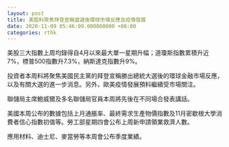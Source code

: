 ```yaml
---
layout: post
title: 美股料聚焦拜登宣稱當選後環球市場反應及疫情發展
date: 2020-11-09 05:46:09.000000000 +08:00
categories: rthk
---
```


美股三大指數上周均錄得自4月以來最大單一星期升幅；道瓊斯指數累積升近7%，標普500指數升7.3%，納斯達克指數升9%。

投資者本周料將聚焦美國民主黨的拜登宣稱勝出總統大選後的環球金融市場反應，以及有關大選的進一步消息。另外，歐美疫情發展預料繼續受市場關注。

聯儲局主席鮑威爾及多名聯儲局官員本周將先後在不同場合發表講話。

美國本周公布的數據包括上月通脹率、最終需求生產物價指數及11月密歇根大學消費者信心指數初值等。勞工部星期四會公布上周新申請領業救濟人數。

應用材料、迪士尼、麥當勞等本周會公布季度業績。
